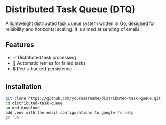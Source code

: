 # Distributed Task Queue (DTQ)

A lightweight distributed task queue system written in Go, designed for reliability and horizontal scaling.
It is aimed at sending of emails.

## Features

- ✅ Distributed task processing  
- 🔄 Automatic retries for failed tasks  
- 🔒 Redis-backed persistence  
 

## Installation

```bash
git clone https://github.com/yourusername/distributed-task-queue.git
cd distributed-task-queue
go mod download
add .env with the email configurations to google'/s smtp
go run .
```
